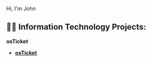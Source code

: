 Hi, I'm John 

<h2>👨‍💻 Information Technology Projects:</h2>

<b> osTicket <b>
  - [osTicket](https://github.com/Pharaoh1257/osTicket)
 
 


